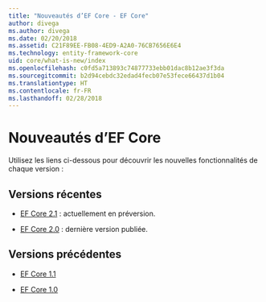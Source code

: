 ```yaml
---
title: "Nouveautés d’EF Core - EF Core"
author: divega
ms.author: divega
ms.date: 02/20/2018
ms.assetid: C21F89EE-FB08-4ED9-A2A0-76CB7656E6E4
ms.technology: entity-framework-core
uid: core/what-is-new/index
ms.openlocfilehash: c0fd5a713893c74877733ebb01dac8b12ae3f3da
ms.sourcegitcommit: b2d94cebdc32edad4fecb07e53fece66437d1b04
ms.translationtype: HT
ms.contentlocale: fr-FR
ms.lasthandoff: 02/28/2018
---
```

# <a name="what-is-new-in-ef-core"></a>Nouveautés d’EF Core

Utilisez les liens ci-dessous pour découvrir les nouvelles fonctionnalités de chaque version :

## <a name="recent-releases"></a>Versions récentes

- [EF Core 2.1](xref:core/what-is-new/ef-core-2.1) : actuellement en préversion.

- [EF Core 2.0](xref:core/what-is-new/ef-core-2.0) : dernière version publiée.

## <a name="past-versions"></a>Versions précédentes

- [EF Core 1.1](xref:core/what-is-new/ef-core-1.1)

- [EF Core 1.0](xref:core/what-is-new/ef-core-1.0)
